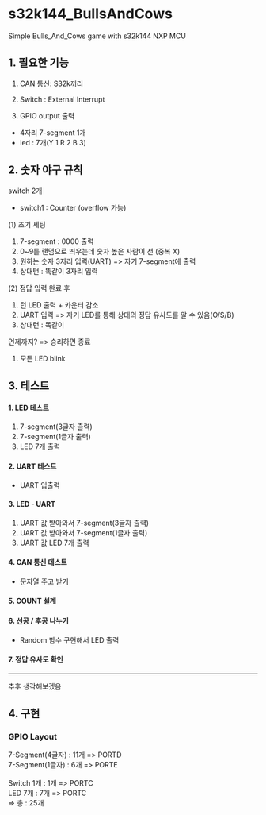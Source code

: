 # s32k144_BullsAndCows
Simple Bulls_And_Cows game with s32k144 NXP MCU


## 1. 필요한 기능

1) CAN 통신: S32k끼리

2) Switch : External Interrupt

3) GPIO output 출력
- 4자리 7-segment 1개
- led : 7개(Y 1 R 2 B 3)


## 2. 숫자 야구 규칙

switch 2개
- switch1 : Counter (overflow 가능)

(1) 초기 세팅

1) 7-segment : 0000 출력
2) 0~9를 랜덤으로 띄우는데 숫자 높은 사람이 선 (중복 X) 
3) 원하는 숫자 3자리 입력(UART) => 자기 7-segment에 출력
3) 상대턴 : 똑같이 3자리 입력

(2) 정답 입력 완료 후
1) 턴 LED 출력 + 카운터 감소
2) UART 입력 => 자기 LED를 통해 상대의 정답 유사도를 알 수 있음(O/S/B)
3) 상대턴 : 똑같이

언제까지? => 승리하면 종료
1) 모든 LED blink

## 3. 테스트

#### 1. LED 테스트
1) 7-segment(3글자 출력)
2) 7-segment(1글자 출력)
3) LED 7개 출력
#### 2. UART 테스트
- UART 입출력
#### 3. LED - UART
1) UART 값 받아와서 7-segment(3글자 출력)
2) UART 값 받아와서 7-segment(1글자 출력)
3) UART 값 LED 7개 출력

#### 4. CAN 통신 테스트
- 문자열 주고 받기

#### 5. COUNT 설계

#### 6. 선공 / 후공 나누기
- Random 함수 구현해서 LED 출력

#### 7. 정답 유사도 확인

----------------------------
추후 생각해보겠음

## 4. 구현

### GPIO Layout
7-Segment(4글자) : 11개 => PORTD </br> 
7-Segment(1글자) : 6개 => PORTE </br>  
Switch 1개 : 1개  => PORTC    </br>
LED 7개 : 7개  => PORTC    </br>
=> 총 : 25개




